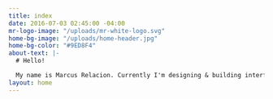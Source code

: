 ```yaml
---
title: index
date: 2016-07-03 02:45:00 -04:00
mr-logo-image: "/uploads/mr-white-logo.svg"
home-bg-image: "/uploads/home-header.jpg"
home-bg-color: "#9ED8F4"
about-text: |-
  # Hello!

  My name is Marcus Relacion. Currently I'm designing & building interfaces as a Junior UI Designer at [Clarabridge](http://www.clarabridge.com/) in Reston, VA.
layout: home
---
```


